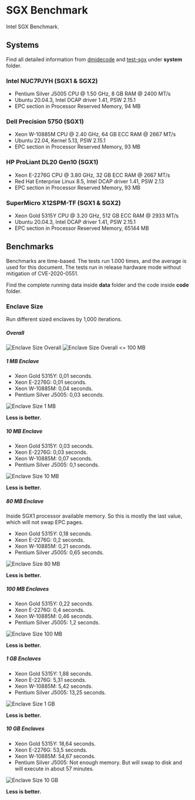 # SGX Benchmark
Intel SGX Benchmark.

## Systems
Find all detailed information from [dmidecode](https://www.nongnu.org/dmidecode/) and [test-sgx](https://github.com/ayeks/SGX-hardware) under **system** folder.

### Intel NUC7PJYH (SGX1 & SGX2)
- Pentium Silver J5005 CPU @ 1.50 GHz, 8 GB RAM @ 2400 MT/s
- Ubuntu 20.04.3, Intel DCAP driver 1.41, PSW 2.15.1
- EPC section in Processor Reserved Memory, 94 MB

### Dell Precision 5750 (SGX1)
- Xeon W-10885M CPU @ 2.40 GHz, 64 GB ECC RAM @ 2667 MT/s
- Ubuntu 22.04, Kernel 5.13, PSW 2.15.1
- EPC section in Processor Reserved Memory, 93 MB

### HP ProLiant DL20 Gen10 (SGX1)
- Xeon E-2276G CPU @ 3.80 GHz, 32 GB ECC RAM @ 2667 MT/s
- Red Hat Enterprise Linux 8.5, Intel DCAP driver 1.41, PSW 2.13
- EPC section in Processor Reserved Memory, 93 MB

### SuperMicro X12SPM-TF (SGX1 & SGX2)
- Xeon Gold 5315Y CPU @ 3.20 GHz, 512 GB ECC RAM @ 2933 MT/s
- Ubuntu 20.04.3, Intel DCAP driver 1.41, PSW 2.15.1
- EPC section in Processor Reserved Memory, 65144 MB

## Benchmarks
Benchmarks are time-based. The tests run 1.000 times, and the average is used for this document. The tests run in release hardware mode without mitigation of CVE-2020-0551.

Find the complete running data inside **data** folder and the code inside **code** folder.

### Enclave Size
Run different sized enclaves by 1,000 iterations.

##### Overall
<img src="data/overall.png" alt="Enclave Size Overall"/>
<img src="data/overall100MB.png" alt="Enclave Size Overall <= 100 MB "/>

##### 1 MB Enclave
- Xeon Gold 5315Y: 0,01 seconds.
- Xeon E-2276G: 0,01 seconds.
- Xeon W-10885M: 0,04 seconds.
- Pentium Silver J5005: 0,03 seconds.

<img src="data/1MB.png" alt="Enclave Size 1 MB"/>

**Less is better.**

##### 10 MB Enclave
- Xeon Gold 5315Y: 0,03 seconds.
- Xeon E-2276G: 0,03 seconds.
- Xeon W-10885M: 0,07 seconds.
- Pentium Silver J5005: 0,1 seconds.

<img src="data/10MB.png" alt="Enclave Size 10 MB"/>

**Less is better.**

##### 80 MB Enclave
Inside SGX1 processor available memory. So this is mostly the last value, which will not swap EPC pages.

- Xeon Gold 5315Y: 0,18 seconds.
- Xeon E-2276G: 0,2 seconds.
- Xeon W-10885M: 0,21 seconds.
- Pentium Silver J5005: 0,65 seconds.

<img src="data/80MB.png" alt="Enclave Size 80 MB"/>

**Less is better.**

##### 100 MB Enclaves
- Xeon Gold 5315Y: 0,22 seconds.
- Xeon E-2276G: 0,4 seconds.
- Xeon W-10885M: 0,46 seconds.
- Pentium Silver J5005: 1,2 seconds.

<img src="data/100MB.png" alt="Enclave Size 100 MB"/>

**Less is better.**

##### 1 GB Enclaves
- Xeon Gold 5315Y: 1,88 seconds.
- Xeon E-2276G: 5,31 seconds.
- Xeon W-10885M: 5,42 seconds.
- Pentium Silver J5005: 13,25 seconds.

<img src="data/1GB.png" alt="Enclave Size 1 GB"/>

**Less is better.**

##### 10 GB Enclaves
- Xeon Gold 5315Y: 18,64 seconds.
- Xeon E-2276G: 53,5 seconds.
- Xeon W-10885M: 54,67 seconds.
- Pentium Silver J5005: Not enough memory. But will swap to disk and will execute in about 57 minutes.

<img src="data/10GB.png" alt="Enclave Size 10 GB"/>

**Less is better.**

